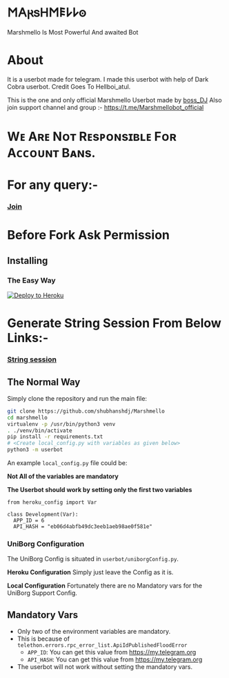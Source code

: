 # 𐌑𐌀𐍂𐍃𐋏𐌑𐌄𐌋𐌋𐍈

Marshmello Is Most Powerful And awaited Bot

# About

It is a userbot made for telegram. I made this userbot with help of Dark Cobra userbot. Credit Goes To Hellboi_atul.

This is the one and only official Marshmello Userbot made by [boss_DJ](https://t.me/beast_boy_shubh) Also join support channel and group :- https://t.me/Marshmellobot_official


# Wᴇ Aʀᴇ Nᴏᴛ Rᴇsᴘᴏɴsɪʙʟᴇ Fᴏʀ Aᴄᴄᴏᴜɴᴛ Bᴀɴs.


# For any query:-
### [Join](https://t.me/Marshmellobot_support)

# Before Fork Ask Permission
## Installing

### The Easy Way

 <a href="https://heroku.com/deploy?template=https://github.com/shubhanshdj/Marshmello/blob/main"> <img src="https://www2.assets.heroku.com/assets/elements/elements-buttons-2-4867044559069b937ba0fd078f5604f310a49928bd1b59fb3d2f0ff96e0d97c8.svg" alt="Deploy to Heroku" /></a></p>
# Generate String Session From Below Links:-

### [String session](https://repl.it/@DjDuvvado/marshmello-4#main.py)

## The Normal Way

Simply clone the repository and run the main file:
```sh
git clone https://github.com/shubhanshdj/Marshmello
cd marshmello
virtualenv -p /usr/bin/python3 venv
. ./venv/bin/activate
pip install -r requirements.txt
# <Create local_config.py with variables as given below>
python3 -m userbot
```

An example `local_config.py` file could be:

**Not All of the variables are mandatory**

__The Userbot should work by setting only the first two variables__

```python3
from heroku_config import Var

class Development(Var):
  APP_ID = 6
  API_HASH = "eb06d4abfb49dc3eeb1aeb98ae0f581e"
```

### UniBorg Configuration

The UniBorg Config is situated in `userbot/uniborgConfig.py`.

**Heroku Configuration**
Simply just leave the Config as it is.

**Local Configuration**
Fortunately there are no Mandatory vars for the UniBorg Support Config.

## Mandatory Vars

- Only two of the environment variables are mandatory.
- This is because of `telethon.errors.rpc_error_list.ApiIdPublishedFloodError`
    - `APP_ID`:   You can get this value from https://my.telegram.org
    - `API_HASH`:   You can get this value from https://my.telegram.org
- The userbot will not work without setting the mandatory vars.
